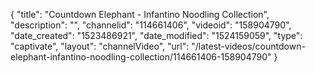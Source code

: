 {
    "title": "Countdown Elephant - Infantino Noodling Collection",
    "description": "",
    "channelid": "114661406",
    "videoid": "158904790",
    "date_created": "1523486921",
    "date_modified": "1524159059",
    "type": "captivate",
    "layout": "channelVideo",
    "url": "\/latest-videos\/countdown-elephant-infantino-noodling-collection\/114661406-158904790"
}